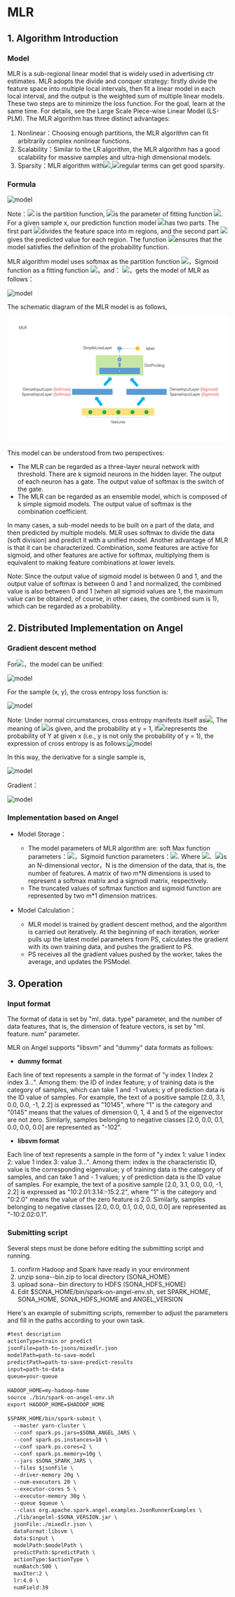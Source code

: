 # MLR

## 1. Algorithm Introduction
### Model
MLR is a sub-regional linear model that is widely used in advertising ctr estimates. MLR adopts the divide and conquer strategy: firstly divide the feature space into multiple local intervals, then fit a linear model in each local interval, and the output is the weighted sum of multiple linear models. These two steps are to minimize the loss function. For the goal, learn at the same time. For details, see the Large Scale Piece-wise Linear Model (LS-PLM).
The MLR algorithm has three distinct advantages:
1. Nonlinear：Choosing enough partitions, the MLR algorithm can fit arbitrarily complex nonlinear functions.
2. Scalability：Similar to the LR algorithm, the MLR algorithm has a good scalability for massive samples and ultra-high dimensional models.
3. Sparsity：MLR algorithm with![](http://latex.codecogs.com/png.latex?\dpi{100}\inline%20L_1),![](http://latex.codecogs.com/png.latex?\dpi{100}\inline%20L_{2,1})regular terms can get good sparsity.

### Formula

![model](http://latex.codecogs.com/png.latex?\dpi{150}P(y|x)=g(\sum_{j=1}^m\sigma(u_j^Tx)\eta(yw_j^Tx)))

Note：![](http://latex.codecogs.com/png.latex?\dpi{100}\inline%20\sigma(\cdot)) is the partition function,
![](http://latex.codecogs.com/png.latex?\dpi{100}\inline%20w_1,w_2,...,w_m)is the parameter of fitting function
![](http://latex.codecogs.com/png.latex?\dpi{100}\inline%20\eta(\cdot)). For a given sample x, our prediction function model
![](http://latex.codecogs.com/png.latex?\dpi{100}\inline%20p(y|x))has two parts. The first part
![](http://latex.codecogs.com/png.latex?\dpi{100}\inline%20\sigma(u_{j^T}x))divides the feature space into m regions, and the second part
![](http://latex.codecogs.com/png.latex?\dpi{100}\inline%20\eta(yw_j^Tx))gives the predicted value for each region. The function
![](http://latex.codecogs.com/png.latex?\dpi{100}\inline%20g(\cdot))ensures that the model satisfies the definition of the probability function.

MLR algorithm model uses softmax as the partition function
![](http://latex.codecogs.com/png.latex?\dpi{100}\inline%20\sigma(x))，Sigmoid function as a fitting function
![](http://latex.codecogs.com/png.latex?\dpi{100}\inline%20\eta(x))，and：
![](http://latex.codecogs.com/png.latex?\dpi{100}\inline%20g(x)=x)，gets the model of MLR as follows：

![model](http://latex.codecogs.com/png.latex?\dpi{150}%20P(y=1|x)=\sum_{i=1}^m%20\frac{\exp(u_i^T%20x)}{\sum_{j=1}^m%20\exp(u_j^Tx)}\cdot\frac{1}{1+\exp(-w_i^Tx)})

The schematic diagram of the MLR model is as follows,

![](../imgs/mlr.png)

This model can be understood from two perspectives:
- The MLR can be regarded as a three-layer neural network with threshold. There are k sigmoid neurons in the hidden layer. The output of each neuron has a gate. The output value of softmax is the switch of the gate.
- The MLR can be regarded as an ensemble model, which is composed of k simple sigmoid models. The output value of softmax is the combination coefficient.

In many cases, a sub-model needs to be built on a part of the data, and then predicted by multiple models. MLR uses softmax to divide the data (soft division) and predict it with a unified model. Another advantage of MLR is that it can be characterized. Combination, some features are active for sigmoid, and other features are active for softmax, multiplying them is equivalent to making feature combinations at lower levels.

Note: Since the output value of sigmoid model is between 0 and 1, and the output value of softmax is between 0 and 1 and normalized, the combined value is also between 0 and 1 (when all sigmoid values are 1, the maximum value can be obtained, of course, in other cases, the combined sum is 1), which can be regarded as a probability.

## 2. Distributed Implementation on Angel
### Gradient descent method
For![](http://latex.codecogs.com/png.latex?\dpi{100}\inline%20y\in%20\\{-1,1\\})，the model can be unified:

![model](http://latex.codecogs.com/png.latex?\dpi{150}\begin{array}{ll}P(y|x)&=\sum^m_{i=1}\frac{exp(u_i^Tx)}{\sum_{j=1}^m%20exp(u_j^Tx)}\cdot\frac{1}{1+exp(-yw_i^Tx)}\\\\\\\\%20&=\sum^m_{i=1}\frac{exp(u_i^Tx)}{\sum_{j=1}^m%20exp(u_j^Tx)}\cdot\sigma(yw_i^Tx)\\\\\\\\%20&=\sum^m_{i=1}P_{softmax}^i(x)P_{sigmoid}^i(y|x)\end{array})

For the sample (x, y), the cross entropy loss function is:

![model](http://latex.codecogs.com/png.latex?\dpi{150}l(x,y)=-\ln{P(y|x)})

Note: Under normal circumstances, cross entropy manifests itself as![](http://latex.codecogs.com/png.latex?\dpi{100}\inline%20loss(x,y)=y\log{P(y|x)}+(1-y)\log{(1-P(y|x))}), The meaning of ![](http://latex.codecogs.com/png.latex?\dpi{100}\inline%20P(y|x))is given, and the probability at y = 1, if![](http://latex.codecogs.com/png.latex?\dpi{100}\inline%20P(y|x))represents the probability of Y at given x (i.e., y is not only the probability of y = 1), the expression of cross entropy is as follows:![model](http://latex.codecogs.com/png.latex?\dpi{100}l\inline%20(x,y)=-\ln{P(y|x)})

In this way, the derivative for a single sample is,

![model](http://latex.codecogs.com/png.latex?\dpi{150}\begin{array}{rl}l(x,y)&=-\ln{P(y|x)}=-\ln\frac{1}{\sum_{j=1}^m%20e^{u_j^Tx}}\sum_{i=1}^m{e^{u_i^Tx}}\sum(yw_i^Tx)\\\\\\\\%20&=\ln\sum_{j=1}^m%20e^{u_j^Tx}-\ln(\Sigma_{i=1}^m%20e^{u_i^Tx}\sigma(yw_i^Tx))\end{array})

Gradient：

![model](http://latex.codecogs.com/png.latex?\dpi{150}\begin{array}{rl}\triangledown_{u_k}l&=\frac{e^{u_k^Tx}x}{\Sigma_{j=1}^m%20e^{u_j^Tx}}-\frac{e^{u_k^Tx}\sigma(yw_k^Tx)x}{\Sigma_{i=1}^m%20e^{u_i^Tx}\sigma(yw_i^Tx)}=(P_{softmax}^k(x)-\frac{P_{softmax}^k(x)P_{sigmoid}^k(y|x)}{P(y|x)})x\\\\\\\\%20\triangledown_{w_k}l&=\frac{ye^{u_k^Tx}\sigma(yw_k^Tx)(\sigma(yw_k^Tx)-1)x}{\Sigma_{i=1}^m%20e^{u_i^Tx}\sigma(yw_i^Tx)}=\frac{P_{softmax}^k(x)P_{sigmoid}^k(y|x)}{P(y|x)}(P_{sigmoid}^k(y|x)-1)yx\end{array})

### Implementation based on Angel
* Model Storage：
    * The model parameters of MLR algorithm are: soft Max function parameters：![](http://latex.codecogs.com/png.latex?\dpi{100}\inline%20u_1,u_2,...,u_m)，Sigmoid function parameters：![](http://latex.codecogs.com/png.latex?\dpi{100}\inline%20w_1,w_2,...,w_m). Where ![](http://latex.codecogs.com/png.latex?\dpi{100}\inline%20u_i)、![](http://latex.codecogs.com/png.latex?\dpi{100}\inline%20w_i)is an N-dimensional vector，N is the dimension of the data, that is, the number of features. A matrix of two m*N dimensions is used to represent a softmax matrix and a sigmodi matrix, respectively.
    * The truncated values of softmax function and sigmoid function are represented by two m*1 dimension matrices.
    
* Model Calculation：    
    * MLR model is trained by gradient descent method, and the algorithm is carried out iteratively. At the beginning of each iteration, worker pulls up the latest model parameters from PS, calculates the gradient with its own training data, and pushes the gradient to PS.
    * PS receives all the gradient values pushed by the worker, takes the average, and updates the PSModel.

## 3. Operation
### Input format

The format of data is set by "ml. data. type" parameter, and the number of data features, that is, the dimension of feature vectors, is set by "ml. feature. num" parameter.

MLR on Angel supports "libsvm" and "dummy" data formats as follows:

* **dummy format**

Each line of text represents a sample in the format of "y index 1 Index 2 index 3...". Among them: the ID of index feature; y of training data is the category of samples, which can take 1 and -1 values; y of prediction data is the ID value of samples. For example, the text of a positive sample [2.0, 3.1, 0.0, 0.0, -1, 2.2] is expressed as "10145", where "1" is the category and "0145" means that the values of dimension 0, 1, 4 and 5 of the eigenvector are not zero. Similarly, samples belonging to negative classes [2.0, 0.0, 0.1, 0.0, 0.0, 0.0] are represented as "-102".

 * **libsvm format**

Each line of text represents a sample in the form of "y index 1: value 1 index 2: value 1 index 3: value 3...". Among them: index is the characteristic ID, value is the corresponding eigenvalue; y of training data is the category of samples, and can take 1 and - 1 values; y of prediction data is the ID value of samples. For example, the text of a positive sample [2.0, 3.1, 0.0, 0.0, -1, 2.2] is expressed as "10:2.01:3.14:-15:2.2", where "1" is the category and "0:2.0" means the value of the zero feature is 2.0. Similarly, samples belonging to negative classes [2.0, 0.0, 0.1, 0.0, 0.0, 0.0] are represented as "-10:2.02:0.1".


### Submitting script

Several steps must be done before editing the submitting script and running.

1. confirm Hadoop and Spark have ready in your environment
2. unzip sona-<version>-bin.zip to local directory (SONA_HOME)
3. upload sona-<version>-bin directory to HDFS (SONA_HDFS_HOME)
4. Edit $SONA_HOME/bin/spark-on-angel-env.sh, set SPARK_HOME, SONA_HOME, SONA_HDFS_HOME and ANGEL_VERSION

Here's an example of submitting scripts, remember to adjust the parameters and fill in the paths according to your own task.

```
#test description
actionType=train or predict
jsonFile=path-to-jsons/mixedlr.json
modelPath=path-to-save-model
predictPath=path-to-save-predict-results
input=path-to-data
queue=your-queue

HADOOP_HOME=my-hadoop-home
source ./bin/spark-on-angel-env.sh
export HADOOP_HOME=$HADOOP_HOME

$SPARK_HOME/bin/spark-submit \
  --master yarn-cluster \
  --conf spark.ps.jars=$SONA_ANGEL_JARS \
  --conf spark.ps.instances=10 \
  --conf spark.ps.cores=2 \
  --conf spark.ps.memory=10g \
  --jars $SONA_SPARK_JARS \
  --files $jsonFile \
  --driver-memory 20g \
  --num-executors 20 \
  --executor-cores 5 \
  --executor-memory 30g \
  --queue $queue \
  --class org.apache.spark.angel.examples.JsonRunnerExamples \
  ./lib/angelml-$SONA_VERSION.jar \
  jsonFile:./mixedlr.json \
  dataFormat:libsvm \
  data:$input \
  modelPath:$modelPath \
  predictPath:$predictPath \
  actionType:$actionType \
  numBatch:500 \
  maxIter:2 \
  lr:4.0 \
  numField:39
```